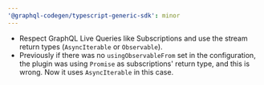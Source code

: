 ```yaml
---
'@graphql-codegen/typescript-generic-sdk': minor
---
```


- Respect GraphQL Live Queries like Subscriptions and use the stream return types (`AsyncIterable` or `Observable`).
- Previously if there was no `usingObservableFrom` set in the configuration, the plugin was using `Promise` as subscriptions' return type, and this is wrong. Now it uses `AsyncIterable` in this case.
